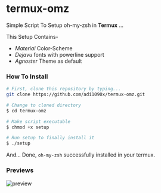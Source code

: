 # termux-omz

Simple Script To Setup oh-my-zsh in **Termux** ...

This Setup Contains-
- *Material* Color-Scheme
- *Dejavu* fonts with powerline support
- *Agnoster* Theme as default

### How To Install

```bash
# First, clone this repository by typing...
git clone https://github.com/adi1090x/termux-omz.git

# Change to cloned directory
$ cd termux-omz

# Make script executable
$ chmod +x setup

# Run setup to finally install it
$ ./setup
```

And... Done, `oh-my-zsh` successfully installed in your termux.

### Previews

![preview](https://raw.githubusercontent.com/adi1090x/files/master/termux/termux-omz/preview.png) <br />

